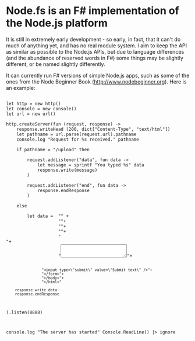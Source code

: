 Node.fs is an F# implementation of the Node.js platform
============================================
It is still in extremely early development - so early, in fact, that it can't do much of anything yet, and has no real module system.
I aim to keep the API as similar as possible to the Node.js APIs, but due to language differences (and the abundance of reserved words in F#) some things may be slightly different, or be named slightly differently.

It can currently run F# versions of simple Node.js apps, such as some of the ones from the Node Beginner Book (http://www.nodebeginner.org).
Here is an example:
<pre>
<code>
let http = new http()
let console = new console()
let url = new url()

http.createServer(fun (request, response) -> 
	response.writeHead (200, dict["Content-Type", "text/html"])
	let pathname = url.parse(request.url).pathname
	console.log "Request for %s received." pathname

	if pathname = "/upload" then
		
		request.addListener("data", fun data -> 
			let message = sprintf "You typed %s" data 
			response.write(message)
		) 

		request.addListener("end", fun data -> 
			response.endResponse
		)

	else

		let data =  "<html>" +
					"<head>"+
					"</head>"+
					"<body>"+
					"<form action=\"/upload\" method=\"post\">"+
					"<textarea name=\"text\" rows=\"20\" cols=\"60\"></textarea>"+
					"<input type=\"submit\" value=\"Submit text\" />"+
					"</form>"+
					"</body>"+
					"</html>"

		response.write data
		response.endResponse

).listen(8888)

console.log "The server has started"
Console.ReadLine() |> ignore
</code>			
</pre>


